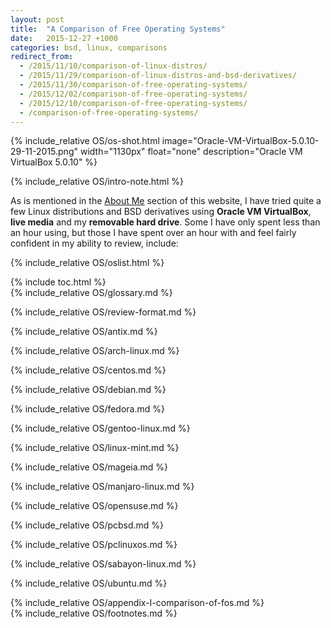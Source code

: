 ```yaml
---
layout: post
title:  "A Comparison of Free Operating Systems"
date:   2015-12-27 +1000
categories: bsd, linux, comparisons
redirect_from:
  - /2015/11/10/comparison-of-linux-distros/
  - /2015/11/29/comparison-of-linux-distros-and-bsd-derivatives/
  - /2015/11/30/comparison-of-free-operating-systems/
  - /2015/12/02/comparison-of-free-operating-systems/
  - /2015/12/10/comparison-of-free-operating-systems/
  - /comparison-of-free-operating-systems/
---
```


{% include_relative OS/os-shot.html image="Oracle-VM-VirtualBox-5.0.10-29-11-2015.png" width="1130px" float="none" description="Oracle VM VirtualBox 5.0.10" %}

{% include_relative OS/intro-note.html %}

As is mentioned in the [About Me](/about-me/) section of this website, I have tried quite a few Linux distributions and BSD derivatives using **Oracle VM VirtualBox**, **live media** and my **removable hard drive**. Some I have only spent less than an hour using, but those I have spent over an hour with and feel fairly confident in my ability to review, include:

{% include_relative OS/oslist.html %}

{% include toc.html %}
<br/>
{% include_relative OS/glossary.md %}

{% include_relative OS/review-format.md %}

{% include_relative OS/antix.md %}

{% include_relative OS/arch-linux.md %}

{% include_relative OS/centos.md %}

{% include_relative OS/debian.md %}

{% include_relative OS/fedora.md %}

{% include_relative OS/gentoo-linux.md %}

{% include_relative OS/linux-mint.md %}

{% include_relative OS/mageia.md %}

{% include_relative OS/manjaro-linux.md %}

{% include_relative OS/opensuse.md %}

{% include_relative OS/pcbsd.md %}

{% include_relative OS/pclinuxos.md %}

{% include_relative OS/sabayon-linux.md %}

{% include_relative OS/ubuntu.md %}

{% include_relative OS/appendix-I-comparison-of-fos.md %}
<br/>
{% include_relative OS/footnotes.md %}
